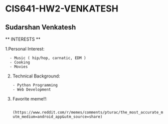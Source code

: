 # CIS641-HW2-VENKATESH
## Sudarshan Venkatesh
** INTERESTS **

 1.Personal Interest:
 
      - Music ( hip/hop, carnatic, EDM )
      - Cooking
      - Movies
      
 
 2. Technical Background:
        
        - Python Programming
        - Web Development 
        
  3. Favorite meme!!:
        
                     (https://www.reddit.com/r/memes/comments/pturac/the_most_accurate_meme_on_the_internet/?utm_medium=android_app&utm_source=share)
  
      
 
      

 
